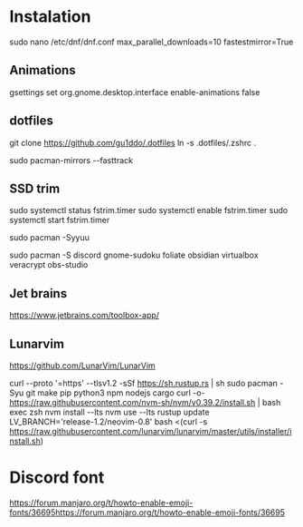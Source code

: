# Instalation
sudo nano /etc/dnf/dnf.conf
max_parallel_downloads=10
fastestmirror=True

## Animations

gsettings set org.gnome.desktop.interface enable-animations false

## dotfiles
git clone https://github.com/gu1ddo/.dotfiles
ln -s .dotfiles/.zshrc .

sudo pacman-mirrors --fasttrack

## SSD trim
sudo systemctl status fstrim.timer
sudo systemctl enable fstrim.timer
sudo systemctl start fstrim.timer

sudo pacman -Syyuu

sudo pacman -S discord gnome-sudoku foliate obsidian virtualbox veracrypt obs-studio

## Jet brains

https://www.jetbrains.com/toolbox-app/

## Lunarvim

https://github.com/LunarVim/LunarVim

curl --proto '=https' --tlsv1.2 -sSf https://sh.rustup.rs | sh
sudo pacman -Syu git make pip python3 npm nodejs cargo
curl -o- https://raw.githubusercontent.com/nvm-sh/nvm/v0.39.2/install.sh | bash
exec zsh
nvm install --lts
nvm use --lts
rustup update
LV_BRANCH='release-1.2/neovim-0.8' bash <(curl -s https://raw.githubusercontent.com/lunarvim/lunarvim/master/utils/installer/install.sh)

# Discord font

https://forum.manjaro.org/t/howto-enable-emoji-fonts/36695https://forum.manjaro.org/t/howto-enable-emoji-fonts/36695

